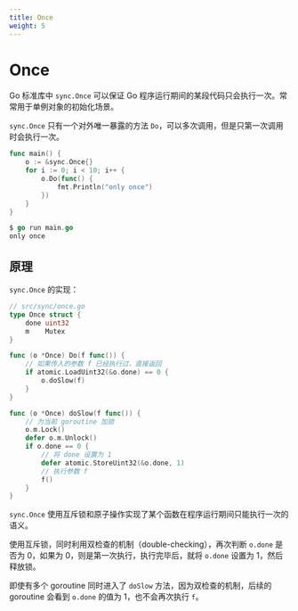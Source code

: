 ```yaml
---
title: Once
weight: 5
---
```


# Once

Go 标准库中 `sync.Once` 可以保证 Go 程序运行期间的某段代码只会执行一次。常常用于单例对象的初始化场景。

`sync.Once` 只有一个对外唯一暴露的方法 `Do`，可以多次调用，但是只第一次调用时会执行一次。

```go
func main() {
    o := &sync.Once{}
    for i := 0; i < 10; i++ {
        o.Do(func() {
            fmt.Println("only once")
        })
    }
}

$ go run main.go
only once
```

## 原理

`sync.Once` 的实现：

```go
// src/sync/once.go
type Once struct {
	done uint32
	m    Mutex
}

func (o *Once) Do(f func()) {
	// 如果传入的参数 f 已经执行过，直接返回
    if atomic.LoadUint32(&o.done) == 0 {
        o.doSlow(f)
    }
}

func (o *Once) doSlow(f func()) {
	// 为当前 goroutine 加锁
    o.m.Lock()
    defer o.m.Unlock()
    if o.done == 0 {
		// 将 done 设置为 1
        defer atomic.StoreUint32(&o.done, 1)
		// 执行参数 f
        f()
    }
}
```

`sync.Once` 使用互斥锁和原子操作实现了某个函数在程序运行期间只能执行一次的语义。

使用互斥锁，同时利用双检查的机制（double-checking），再次判断 `o.done` 是否为 0，如果为 0，则是第一次执行，执行完毕后，就将 `o.done` 设置为 1，然后释放锁。

即使有多个 goroutine 同时进入了 `doSlow` 方法，因为双检查的机制，后续的 goroutine 会看到 `o.done` 的值为 1，也不会再次执行 `f`。